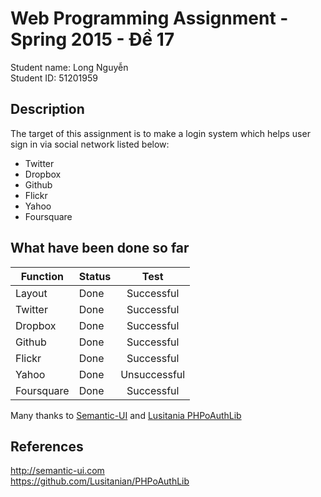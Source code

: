 # Web Programming Assignment - Spring 2015 - Đề 17

Student name: Long Nguyễn  
Student ID: 51201959

## Description

The target of this assignment is to make a login system which helps user sign in via social network listed below:

+ Twitter
+ Dropbox
+ Github
+ Flickr
+ Yahoo
+ Foursquare

## What have been done so far

| Function       | Status  | Test		  |
| -------------- |:--------|:------------:|
| Layout      	 | Done	   | Successful   |
| Twitter      	 | Done	   | Successful   |
| Dropbox      	 | Done	   | Successful   |
| Github 		 | Done	   | Successful   |
| Flickr 		 | Done	   | Successful   |
| Yahoo 		 | Done	   | Unsuccessful |
| Foursquare 	 | Done	   | Successful   |

Many thanks to [Semantic-UI](http://semantic-ui.com/ "Semantic-UI") and [Lusitania PHPoAuthLib](https://github.com/Lusitanian/PHPoAuthLib "PHPoAuthLib")

## References

http://semantic-ui.com  
https://github.com/Lusitanian/PHPoAuthLib

